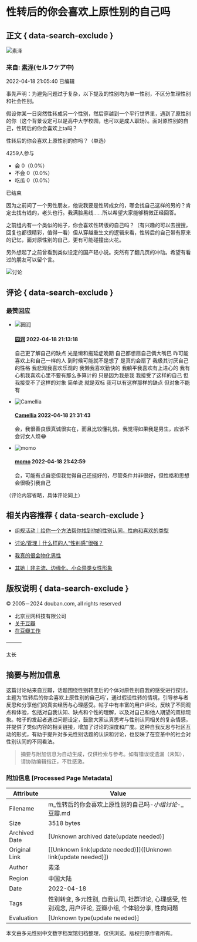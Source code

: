 # 性转后的你会喜欢上原性别的自己吗

## 正文 { data-search-exclude }


![素泽](https://img1.doubanio.com/icon/up59138907-18.jpg)

### 来自: [素泽](https://www.douban.com/people/59138907/)(セルフケア中)

2022-04-18 21:05:40 已编辑

事先声明：为避免问题过于复杂，以下提及的性别均为单一性别，不区分生理性别和社会性别。

假设你某一日突然性转成另一个性别，然后穿越到一个平行世界里，遇到了原性别的你（这个背景设定可以是高中大学校园，也可以是成人职场）。面对原性别的自己，性转后的你会喜欢上ta吗？

性转后的你会喜欢上原性别的你吗？（单选）

4259人参与

- 会 0（0.0%）
- 不会 0（0.0%）
- 吃瓜 0（0.0%）

已结束

因为之前问了一个男性朋友，他说我要是性转成女的，哪会找自己这样的男的？肯定去找有钱的，老头也行。我满脸黑线……所以希望大家能够稍微正经回答。

之前组内有一个类似的帖子，你会喜欢性转版的自己吗？（有兴趣的可以去搜搜，回复也都很精彩，值得一看）但从穿越重生文的逻辑来看，性转后的自己带有原来的记忆，面对原性别的自己，更有可能碰撞出火花。

另外想起了之前曾看到类似设定的国产轻小说。突然有了翻几页的冲动。希望有看过的朋友可以留个言。

![讨论](https://img1.doubanio.com/view/group_topic/l/public/p542543989.webp)

## 评论 { data-search-exclude }

### 最赞回应

- ![园润](https://img9.doubanio.com/icon/up174833452-6.jpg)

  #### [园润](https://www.douban.com/people/174833452/) 2022-04-18 21:13:18

  自己更了解自己的缺点 光是懒和拖延症晚期 自己都想扇自己俩大嘴巴 咋可能喜欢上和自己一样的人 到时候可能就不是想了 是真的会扇了 我极其讨厌自己的性格 我悲观我喜欢乐观的 我懒我喜欢勤快的 我躺平我喜欢有上进心的 我有心机我喜欢心里不要有那么多算计的 只是因为我是我 我接受了这样的自己 但我接受不了这样的对象 简单说 就是双标 我可以有这样那样的缺点 但对象不能有
    
- ![Camellia](https://img1.doubanio.com/icon/up191933817-68.jpg)

  #### [Camellia](https://www.douban.com/people/191933817/) 2022-04-18 21:31:43
  
  会，我很善良很真诚很实在，而且比较懂礼貌，我觉得如果我是男生，应该不会讨女人烦😂
  
- ![momo](https://img3.doubanio.com/icon/up223896132-3.jpg)

  #### [momo](https://www.douban.com/people/223896132/) 2022-04-18 21:42:59
  
  会，可能有点自恋但我觉得自己还挺好的，尽管条件并非很好，但性格和思想会很吸引我自己

（评论内容省略，具体评论同上）

## 相关内容推荐 { data-search-exclude }

- [组规活动｜给你一个方法帮你找到你的性别认同，性向和喜欢的类型](https://www.douban.com/group/topic/260609586/)
  
- [讨论/管理｜什么样的人“性别感”很强？](https://www.douban.com/group/topic/215677054/)

- [我真的很会物化男性](https://www.douban.com/group/topic/274211623/)

- [其她｜非主流、边缘化、小众异类女性形象](https://www.douban.com/group/topic/294560543/)

## 版权说明 { data-search-exclude }

© 2005－2024 douban.com, all rights reserved

- 北京豆网科技有限公司
- [关于豆瓣](https://www.douban.com/about)
- [在豆瓣工作](https://www.douban.com/jobs)
  
———

太长
<!-- tcd_original_link https://m.douban.com/group/topic/264977391/ -->


## 摘要与附加信息

<!-- tcd_abstract -->
这篇讨论帖来自豆瓣，话题围绕性别转变后的个体对原性别自我的感受进行探讨。主题为‘性转后的你会喜欢上原性别的自己吗’，通过假设性转的情境，引导参与者反思和分享他们的真实经历与心理感受。帖子中有丰富的用户评论，反映了不同观点和体验，包括对自我认知、缺点和个性的理解，以及对自己和他人期望的双标现象。帖子的发起者通过问题设定，鼓励大家认真思考与性别认同相关的复杂情感，并提供了类似内容的相关链接，增加了讨论的深度和广度。这种自我反思与社区互动的形式，有助于提升对多元性别话题的认识和讨论，也反映了在变革中的社会对性别认同的不同看法。
<!-- tcd_abstract_end -->

> 摘要与附加信息为自动生成，仅供检索与参考。如有错误或遗漏（未知），请协助编辑指正，不胜感激。

### 附加信息 [Processed Page Metadata]

| Attribute       | Value                                  |
|-----------------|----------------------------------------|
| Filename        | m_性转后的你会喜欢上原性别的自己吗-_小组讨论_-_豆瓣.md                             |
| Size            | 3518 bytes                           |
| Archived Date   | [Unknown archived date(update needed)]                             |
| Original Link   | [[Unknown link(update needed)]]([Unknown link(update needed)])                       |
| Author          | 素泽                               |
| Region          | 中国大陆                               |
| Date            | 2022-04-18                                 |
| Tags            | 性别转变, 多元性别, 自我认同, 社群讨论, 心理感受, 性别观念, 用户评论, 豆瓣小组, 个体验分享, 性向问题                                 |
| Evaluation            | [Unknown type(update needed)]                                 |
<!-- tcd_table_end -->

本文由多元性别中文数字档案馆归档整理，仅供浏览。版权归原作者所有。
